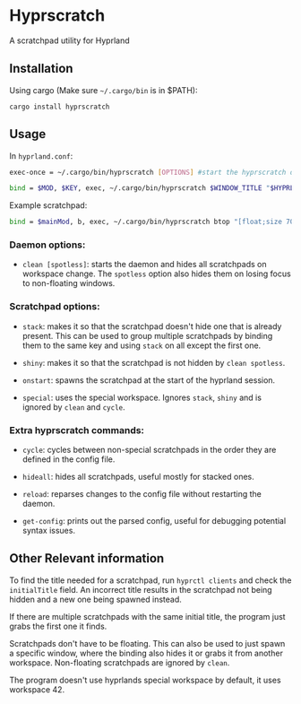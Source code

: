 # Hyprscratch

A scratchpad utility for Hyprland

## Installation
Using cargo (Make sure `~/.cargo/bin` is in $PATH):

```
cargo install hyprscratch
```

## Usage
In `hyprland.conf`:

```bash
exec-once = ~/.cargo/bin/hyprscratch [OPTIONS] #start the hyprscratch daemon

bind = $MOD, $KEY, exec, ~/.cargo/bin/hyprscratch $WINDOW_TITLE "$HYPRLAND_EXEC_COMMAND" [OPTIONS] #configure scratchpads
```

Example scratchpad:

```bash
bind = $mainMod, b, exec, ~/.cargo/bin/hyprscratch btop "[float;size 70% 80%;center] kitty -e btop" onstart
```

### Daemon options:

* `clean [spotless]`: starts the daemon and hides all scratchpads on workspace change. The `spotless` option also hides them on losing focus to non-floating windows.

### Scratchpad options:

* `stack`: makes it so that the scratchpad doesn't hide one that is already present. This can be used to group multiple scratchpads by binding them to the same key and using `stack` on all except the first one. 

* `shiny`: makes it so that the scratchpad is not hidden by `clean spotless`.

* `onstart`: spawns the scratchpad at the start of the hyprland session.

* `special`: uses the special workspace. Ignores `stack`, `shiny` and is ignored by `clean` and `cycle`.

### Extra hyprscratch commands:

* `cycle`: cycles between non-special scratchpads in the order they are defined in the config file.

* `hideall`: hides all scratchpads, useful mostly for stacked ones.

* `reload`: reparses changes to the config file without restarting the daemon.

* `get-config`: prints out the parsed config, useful for debugging potential syntax issues.

## Other Relevant information
To find the title needed for a scratchpad, run `hyprctl clients` and check the `initialTitle` field. An incorrect title results in the scratchpad not being hidden and a new one being spawned instead.

If there are multiple scratchpads with the same initial title, the program just grabs the first one it finds.

Scratchpads don't have to be floating. This can also be used to just spawn a specific window, where the binding also hides it or grabs it from another workspace. Non-floating scratchpads are ignored by `clean`.

The program doesn't use hyprlands special workspace by default, it uses workspace 42.
